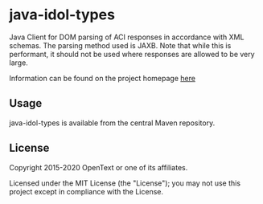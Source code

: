 # java-idol-types

Java Client for DOM parsing of ACI responses in accordance with XML schemas.
The parsing method used is JAXB.
Note that while this is performant, it should not be used where responses are allowed to be very large.

Information can be found on the project homepage [here](http://opentext-idol.github.io/java-idol-types)

## Usage

java-idol-types is available from the central Maven repository.

## License

Copyright 2015-2020 OpenText or one of its affiliates.

Licensed under the MIT License (the "License"); you may not use this project except in compliance with the License.
